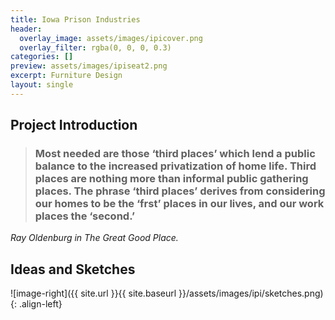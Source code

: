 ```yaml
---
title: Iowa Prison Industries
header:
  overlay_image: assets/images/ipicover.png
  overlay_filter: rgba(0, 0, 0, 0.3)
categories: []
preview: assets/images/ipiseat2.png
excerpt: Furniture Design
layout: single
---
```


<div class="container-fluid coloralternate">
<div class="container row margin-topbottom-null" markdown="block">
<div class="col-md-12" markdown="block">

## Project Introduction

</div>
</div>
</div>
<div class="container-fluid" style= "background-size: cover; background: linear-gradient(rgba(255, 255, 255, 255, 0.25), rgba(255, 255, 255, 0.25)), url(assets/images/ipi/background.jpg)">
<div class="container row margin-topbottom-null" markdown="block">
<div class="col-md-12" markdown="block">
    
    
>### Most needed are those ‘third places’ which lend a public balance to the increased privatization of home life. Third places are nothing more than informal public gathering places. The phrase ‘third places’ derives from considering our homes to be the ‘frst’ places in our lives, and our work places the ‘second.’
<cite>Ray Oldenburg in _The Great Good Place_.</cite>
    
</div>
</div>
</div>
<div class="container-fluid coloralternate">
<div class="container row margin-topbottom-null" markdown="block">
<div class="col-md-12" markdown="block">
    
## Ideas and Sketches
    
![image-right]({{ site.url }}{{ site.baseurl }}/assets/images/ipi/sketches.png){: .align-left}

    
</div>
</div>
</div>